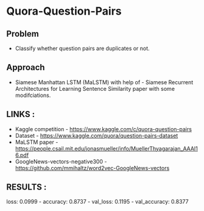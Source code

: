 # Quora-Question-Pairs

## Problem
- Classify whether question pairs are duplicates or not.

## Approach

- Siamese Manhattan LSTM (MaLSTM) with help of - Siamese Recurrent Architectures for Learning Sentence Similarity paper with some modifciations.

## LINKS :
 * Kaggle competition - https://www.kaggle.com/c/quora-question-pairs
 * Dataset - https://www.kaggle.com/quora/question-pairs-dataset
 * MaLSTM paper - https://people.csail.mit.edu/jonasmueller/info/MuellerThyagarajan_AAAI16.pdf
 * GoogleNews-vectors-negative300 - https://github.com/mmihaltz/word2vec-GoogleNews-vectors
 

## RESULTS :

loss: 0.0999 - accuracy: 0.8737 - val_loss: 0.1195 - val_accuracy: 0.8377



